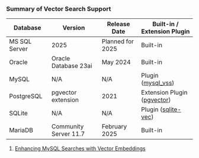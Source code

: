 
### Summary of Vector Search Support

| Database     | Version               | Release Date        | Built-in / Extension Plugin | 
|--------------|-----------------------|---------------------|-----------------------------|
| MS SQL Server | 2025                  | Planned for 2025    | Built-in                    |
| Oracle       | Oracle Database 23ai  | May 2024            | Built-in                    |
| MySQL        | N/A                   | N/A                 | Plugin ([mysql_vss](https://github.com/stephenc222/mysql_vss))  |
| PostgreSQL   | pgvector extension    | 2021                | Extension Plugin ([pgvector](https://github.com/pgvector/pgvector)) |
| SQLite       | N/A                   | N/A                 | Plugin ([sqlite-vec](https://github.com/asg017/sqlite-vec))  |
| MariaDB      | Community Server 11.7 | February 2025       | Built-in                    |


1. [Enhancing MySQL Searches with Vector Embeddings](https://medium.com/@stephenc211/enhancing-mysql-searches-with-vector-embeddings-11f183932851)

